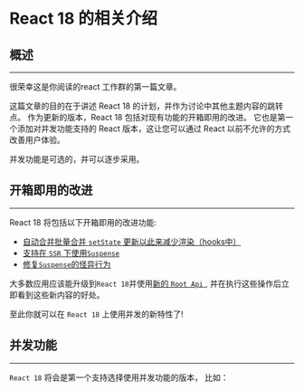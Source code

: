 # React 18 的相关介绍

## 概述

---

很荣幸这是你阅读的react 工作群的第一篇文章。

这篇文章的目的在于讲述 React 18 的计划，并作为讨论中其他主题内容的跳转点。
作为更新的版本，React 18 包括对现有功能的开箱即用的改进。
它也是第一个添加对并发功能支持的 React 版本，这让您可以通过 React 以前不允许的方式改善用户体验。

并发功能是可选的，并可以逐步采用。

## 开箱即用的改进

---

React 18 将包括以下开箱即用的改进功能:

- [自动合并批量合并 `setState` 更新以此来减少渲染（hooks中）](./automatic-batching.md)
- [支持在 `SSR` 下使用`Suspense`](./ssr-suspense.md)
- [修复`Suspense`的怪异行为](./suspense-behavior.md)
  
大多数应用应该能升级到`React 18`并使用[新的 `Root Api` ](./root-api.md), 并在执行这些操作后立即看到这些新内容的好处。

至此你就可以在 `React 18` 上使用并发的新特性了!

## 并发功能

---

`React 18` 将会是第一个支持选择使用并发功能的版本， 比如：
